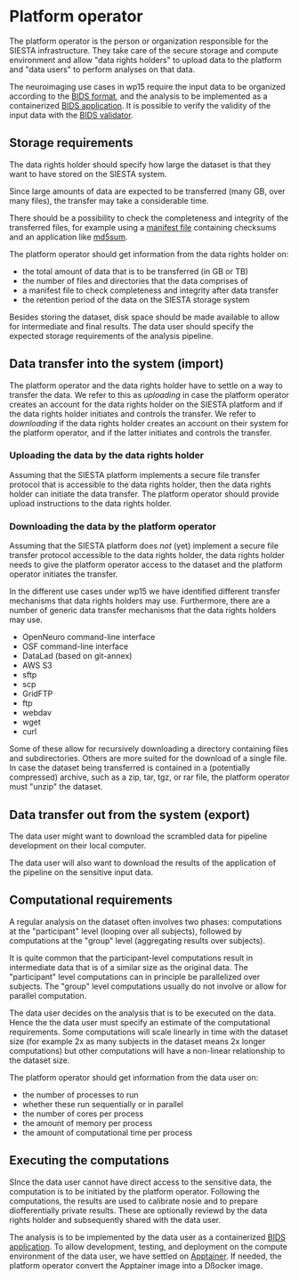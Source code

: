 # Platform operator

The platform operator is the person or organization responsible for the SIESTA infrastructure. They take care of the secure storage and compute environment and allow "data rights holders" to upload data to the platform and "data users" to perform analyses on that data.

The neuroimaging use cases in wp15 require the input data to be organized according to the [BIDS format](http://bids-standard.org/), and the analysis to be implemented as a containerized [BIDS application](https://doi.org/10.1371/journal.pcbi.1005209). It is possible to verify the validity of the input data with the [BIDS validator](https://bids-standard.github.io/bids-validator/).

## Storage requirements

The data rights holder should specify how large the dataset is that they want to have stored on the SIESTA system.

Since large amounts of data are expected to be transferred (many GB, over many files), the transfer may take a considerable time.

There should be a possibility to check the completeness and integrity of the transferred files, for example using a [manifest file](https://en.wikipedia.org/wiki/Manifest_file) containing checksums and an application like [md5sum](https://en.wikipedia.org/wiki/Md5sum).

The platform operator should get information from the data rights holder on:

- the total amount of data that is to be transferred (in GB or TB)
- the number of files and directories that the data comprises of
- a manifest file to check completeness and integrity after data transfer
- the retention period of the data on the SIESTA storage system

Besides storing the dataset, disk space should be made available to allow for intermediate and final results. The data user should specify the expected storage requirements of the analysis pipeline.

## Data transfer into the system (import)

The platform operator and the data rights holder have to settle on a way to transfer the data. We refer to this as _uploading_ in case the platform operator creates an account for the data rights holder on the SIESTA platform and if the data rights holder initiates and controls the transfer. We refer to _downloading_ if the data rights holder creates an account on their system for the platform operator, and if the latter initiates and controls the transfer.

### Uploading the data by the data rights holder

Assuming that the SIESTA platform implements a secure file transfer protocol that is accessible to the data rights holder, then the data rights holder can initiate the data transfer. The platform operator should provide upload instructions to the data rights holder.

### Downloading the data by the platform operator

Assuming that the SIESTA platform does _not_ (yet) implement a secure file transfer protocol accessible to the data rights holder, the data rights holder needs to give the platform operator access to the dataset and the platform operator initiates the transfer.

In the different use cases under wp15 we have identified different transfer mechanisms that data rights holders may use. Furthermore, there are a number of generic data transfer mechanisms that the data rights holders may use.

- OpenNeuro command-line interface
- OSF command-line interface
- DataLad (based on git-annex)
- AWS S3
- sftp
- scp
- GridFTP
- ftp
- webdav
- wget
- curl

Some of these allow for recursively downloading a directory containing files and subdirectories. Others are more suited for the download of a single file. In case the dataset being transferred is contained in a (potentially compressed) archive, such as a zip, tar, tgz, or rar file, the platform operator must "unzip" the dataset.

## Data transfer out from the system (export)

The data user might want to download the scrambled data for pipeline development on their local computer.

The data user will also want to download the results of the application of the pipeline on the sensitive input data.

## Computational requirements

A regular analysis on the dataset often involves two phases: computations at the "participant" level (looping over all subjects), followed by computations at the "group" level (aggregating results over subjects).

It is quite common that the participant-level computations result in intermediate data that is of a similar size as the original data. The "participant" level computations can in principle be parallelized over subjects. The "group" level computations usually do not involve or allow for parallel computation.

The data user decides on the analysis that is to be executed on the data. Hence the the data user must specify an estimate of the computational requirements. Some computations will scale linearly in time with the dataset size (for example 2x as many subjects in the dataset means 2x longer computations) but other computations will have a non-linear relationship to the dataset size.

The platform operator should get information from the data user on:

- the number of processes to run
- whether these run sequentially or in parallel
- the number of cores per process
- the amount of memory per process
- the amount of computational time per process

## Executing the computations

SInce the data user cannot have direct access to the sensitive data, the computation is to be initiated by the platform operator. Following the computations, the results are used to calibrate nosie and to prepare diofferentially private results. These are optionally reviewd by the data rights holder and subsequently shared with the data user.

The analysis is to be implemented by the data user as a containerized [BIDS application](https://doi.org/10.1371/journal.pcbi.1005209). To allow development, testing, and deployment on the compute environment of the data user, we have settled on [Apptainer](https://apptainer.org). If needed, the platform operator convert the Apptainer image into a Dßocker image.

